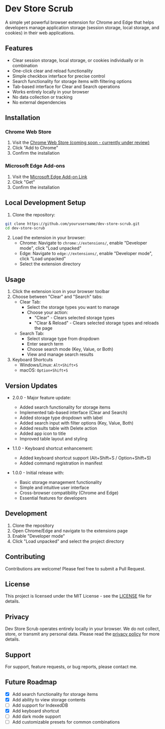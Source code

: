 # Dev Store Scrub

A simple yet powerful browser extension for Chrome and Edge that helps developers manage application storage (session storage, local storage, and cookies) in their web applications.

## Features

-   Clear session storage, local storage, or cookies individually or in combination
-   One-click clear and reload functionality
-   Simple checkbox interface for precise control
-   Search functionality for storage items with filtering options
-   Tab-based interface for Clear and Search operations
-   Works entirely locally in your browser
-   No data collection or tracking
-   No external dependencies

## Installation

### Chrome Web Store

1. Visit the <a href="https://chromewebstore.google.com/detail/dev-store-scrub/bachpkajfhidgchgljkhpccijlmooppc?hl=en-US&utm_source=ext_sidebar" target="_blank" rel="noopener noreferrer">Chrome Web Store (coming soon - currently under review)</a>
2. Click "Add to Chrome"
3. Confirm the installation

### Microsoft Edge Add-ons

1. Visit the <a href="https://microsoftedge.microsoft.com/addons/detail/dev-store-scrub/abmohanoloalofiemekiciipfpcknjpp" target="_blank" rel="noopener noreferrer">Microsoft Edge Add-on Link</a>
2. Click "Get"
3. Confirm the installation

## Local Development Setup

1. Clone the repository:

```bash
git clone https://github.com/yourusername/dev-store-scrub.git
cd dev-store-scrub
```

2. Load the extension in your browser:
    - Chrome: Navigate to `chrome://extensions/`, enable "Developer mode", click "Load unpacked"
    - Edge: Navigate to `edge://extensions/`, enable "Developer mode", click "Load unpacked"
    - Select the extension directory

## Usage

1. Click the extension icon in your browser toolbar
2. Choose between "Clear" and "Search" tabs:
    - Clear Tab:
        - Select the storage types you want to manage
        - Choose your action:
            - "Clear" - Clears selected storage types
            - "Clear & Reload" - Clears selected storage types and reloads the page
    - Search Tab:
        - Select storage type from dropdown
        - Enter search term
        - Choose search mode (Key, Value, or Both)
        - View and manage search results
3. Keyboard Shortcuts
    - Windows/Linux: `Alt+Shift+S`
    - macOS: `Option+Shift+S`

## Version Updates

-   2.0.0 - Major feature update:

    -   Added search functionality for storage items
    -   Implemented tab-based interface (Clear and Search)
    -   Added storage type dropdown with label
    -   Added search input with filter options (Key, Value, Both)
    -   Added results table with Delete action
    -   Added app icon to title
    -   Improved table layout and styling

-   1.1.0 - Keyboard shortcut enhancement:

    -   Added keyboard shortcut support (Alt+Shift+S / Option+Shift+S)
    -   Added command registration in manifest

-   1.0.0 - Initial release with:
    -   Basic storage management functionality
    -   Simple and intuitive user interface
    -   Cross-browser compatibility (Chrome and Edge)
    -   Essential features for developers

## Development

1. Clone the repository
2. Open Chrome/Edge and navigate to the extensions page
3. Enable "Developer mode"
4. Click "Load unpacked" and select the project directory

## Contributing

Contributions are welcome! Please feel free to submit a Pull Request.

## License

This project is licensed under the MIT License - see the [LICENSE](LICENSE) file for details.

## Privacy

Dev Store Scrub operates entirely locally in your browser. We do not collect, store, or transmit any personal data. Please read the [privacy policy](privacy-policy.md) for more details.

## Support

For support, feature requests, or bug reports, please contact me.

## Future Roadmap

-   [x] Add search functionality for storage items
-   [x] Add ability to view storage contents
-   [ ] Add support for IndexedDB
-   [x] Add keyboard shortcut
-   [ ] Add dark mode support
-   [ ] Add customizable presets for common combinations
